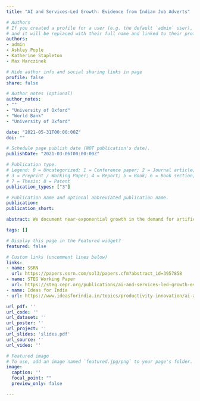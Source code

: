 ```yaml
---
title: "AI and Services-Led Growth: Evidence from Indian Job Adverts"

# Authors
# If you created a profile for a user (e.g. the default `admin` user), write the username (folder name) here 
# and it will be replaced with their full name and linked to their profile.
authors:
- admin
- Ashley Pople
- Katherine Stapleton
- Max Marczinek

# Hide author info and social sharing links in page
profile: false
share: false

# Author notes (optional)
author_notes:
- ""
- "University of Oxford"
- "World Bank"
- "University of Oxford"

date: "2021-05-31T00:00:00Z"
doi: ""

# Schedule page publish date (NOT publication's date).
publishDate: "2021-03-06T00:00:00Z"

# Publication type.
# Legend: 0 = Uncategorized; 1 = Conference paper; 2 = Journal article;
# 3 = Preprint / Working Paper; 4 = Report; 5 = Book; 6 = Book section;
# 7 = Thesis; 8 = Patent
publication_types: ["3"]

# Publication name and optional abbreviated publication name.
publication: 
publication_short: 

abstract: We document near-exponential growth in the demand for artificial intelligence (AI)-related skills in India’s services sector since 2016, using a new dataset of online vacancies from its largest jobs website. This coincides with the take-off in developed countries, and is driven by the largest firms and high-tech clusters. We evaluate the impact of demand for AI skills on establishment-level non-AI postings, using a shift-share design that exploits variation in exposure to new AI inventions. We find negative effects on posting volumes and wage offers, particularly for highly skilled managerial and professional occupations, non-routine work, and analytical and communication tasks.

tags: []

# Display this page in the Featured widget?
featured: false

# Custom links (uncomment lines below)
links:
- name: SSRN
  url: https://papers.ssrn.com/sol3/papers.cfm?abstract_id=3957858
- name: STEG Working Paper
  url: https://steg.cepr.org/publications/ai-and-services-led-growth-evidence-indian-job-adverts
- name: Ideas for India
- url: https://www.ideasforindia.in/topics/productivity-innovation/ai-and-services-led-growth-evidence-from-indian-job-adverts.html

url_pdf: ''
url_code: ''
url_dataset: ''
url_poster: ''
url_project: ''
url_slides: 'slides.pdf'
url_source: ''
url_video: ''

# Featured image
# To use, add an image named `featured.jpg/png` to your page's folder. 
image:
  caption: ''
  focal_point: ""
  preview_only: false

---
```

